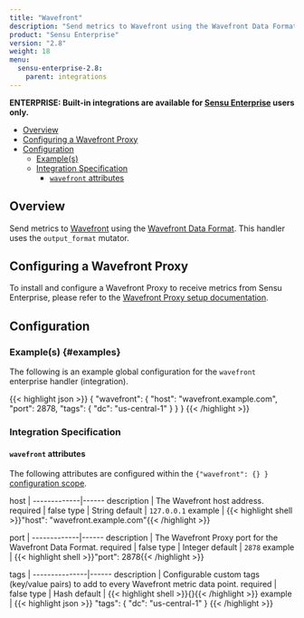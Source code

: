 ```yaml
---
title: "Wavefront"
description: "Send metrics to Wavefront using the Wavefront Data Format."
product: "Sensu Enterprise"
version: "2.8"
weight: 18
menu:
  sensu-enterprise-2.8:
    parent: integrations
---
```

**ENTERPRISE: Built-in integrations are available for [Sensu Enterprise][1]
users only.**

- [Overview](#overview)
- [Configuring a Wavefront Proxy](#configuring-a-wavefront-proxy)
- [Configuration](#configuration)
  - [Example(s)](#examples)
  - [Integration Specification](#integration-specification)
    - [`wavefront` attributes](#wavefront-attributes)

## Overview

Send metrics to [Wavefront][2] using the [Wavefront Data Format][4]. This
handler uses the `output_format` mutator.

## Configuring a Wavefront Proxy

To install and configure a Wavefront Proxy to receive metrics from Sensu
Enterprise, please refer to the [Wavefront Proxy setup documentation][5].

## Configuration

### Example(s) {#examples}

The following is an example global configuration for the `wavefront` enterprise
handler (integration).

{{< highlight json >}}
{
  "wavefront": {
    "host": "wavefront.example.com",
    "port": 2878,
    "tags": {
      "dc": "us-central-1"
    }
  }
}
{{< /highlight >}}

### Integration Specification

#### `wavefront` attributes

The following attributes are configured within the `{"wavefront": {} }`
[configuration scope][3].

host         | 
-------------|------
description  | The Wavefront host address.
required     | false
type         | String
default      | `127.0.0.1`
example      | {{< highlight shell >}}"host": "wavefront.example.com"{{< /highlight >}}

port         | 
-------------|------
description  | The Wavefront Proxy port for the Wavefront Data Format.
required     | false
type         | Integer
default      | `2878`
example      | {{< highlight shell >}}"port": 2878{{< /highlight >}}

tags           | 
---------------|------
description    | Configurable custom tags (key/value pairs) to add to every Wavefront metric data point.
required       | false
type           | Hash
default        | {{< highlight shell >}}{}{{< /highlight >}}
example        | {{< highlight json >}}
"tags": {
  "dc": "us-central-1"
}
{{< /highlight >}}


[1]:  /sensu-enterprise
[2]:  https://www.wavefront.com?ref=sensu-enterprise
[3]:  /sensu-core/1.2/reference/configuration#configuration-scopes
[4]:  https://community.wavefront.com/docs/DOC-1031
[5]:  https://community.wavefront.com/docs/DOC-1041
